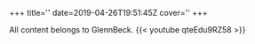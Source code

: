 +++
title=''
date=2019-04-26T19:51:45Z
cover=''
+++

All content belongs to GlennBeck.
{{< youtube qteEdu9RZ58 >}}
